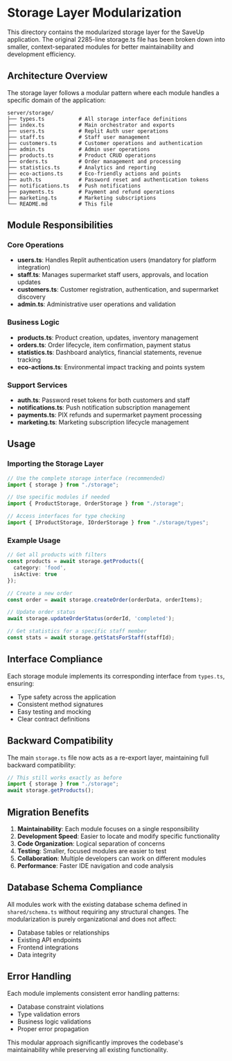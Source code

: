 # Storage Layer Modularization

This directory contains the modularized storage layer for the SaveUp application. The original 2285-line storage.ts file has been broken down into smaller, context-separated modules for better maintainability and development efficiency.

## Architecture Overview

The storage layer follows a modular pattern where each module handles a specific domain of the application:

```
server/storage/
├── types.ts           # All storage interface definitions
├── index.ts           # Main orchestrator and exports
├── users.ts           # Replit Auth user operations
├── staff.ts           # Staff user management
├── customers.ts       # Customer operations and authentication
├── admin.ts           # Admin user operations
├── products.ts        # Product CRUD operations
├── orders.ts          # Order management and processing
├── statistics.ts      # Analytics and reporting
├── eco-actions.ts     # Eco-friendly actions and points
├── auth.ts            # Password reset and authentication tokens
├── notifications.ts   # Push notifications
├── payments.ts        # Payment and refund operations
├── marketing.ts       # Marketing subscriptions
└── README.md          # This file
```

## Module Responsibilities

### Core Operations
- **users.ts**: Handles Replit authentication users (mandatory for platform integration)
- **staff.ts**: Manages supermarket staff users, approvals, and location updates
- **customers.ts**: Customer registration, authentication, and supermarket discovery
- **admin.ts**: Administrative user operations and validation

### Business Logic
- **products.ts**: Product creation, updates, inventory management
- **orders.ts**: Order lifecycle, item confirmation, payment status
- **statistics.ts**: Dashboard analytics, financial statements, revenue tracking
- **eco-actions.ts**: Environmental impact tracking and points system

### Support Services
- **auth.ts**: Password reset tokens for both customers and staff
- **notifications.ts**: Push notification subscription management
- **payments.ts**: PIX refunds and supermarket payment processing
- **marketing.ts**: Marketing subscription lifecycle management

## Usage

### Importing the Storage Layer

```typescript
// Use the complete storage interface (recommended)
import { storage } from "./storage";

// Use specific modules if needed
import { ProductStorage, OrderStorage } from "./storage";

// Access interfaces for type checking
import { IProductStorage, IOrderStorage } from "./storage/types";
```

### Example Usage

```typescript
// Get all products with filters
const products = await storage.getProducts({ 
  category: 'food', 
  isActive: true 
});

// Create a new order
const order = await storage.createOrder(orderData, orderItems);

// Update order status
await storage.updateOrderStatus(orderId, 'completed');

// Get statistics for a specific staff member
const stats = await storage.getStatsForStaff(staffId);
```

## Interface Compliance

Each storage module implements its corresponding interface from `types.ts`, ensuring:
- Type safety across the application
- Consistent method signatures
- Easy testing and mocking
- Clear contract definitions

## Backward Compatibility

The main `storage.ts` file now acts as a re-export layer, maintaining full backward compatibility:

```typescript
// This still works exactly as before
import { storage } from "./storage";
await storage.getProducts();
```

## Migration Benefits

1. **Maintainability**: Each module focuses on a single responsibility
2. **Development Speed**: Easier to locate and modify specific functionality
3. **Code Organization**: Logical separation of concerns
4. **Testing**: Smaller, focused modules are easier to test
5. **Collaboration**: Multiple developers can work on different modules
6. **Performance**: Faster IDE navigation and code analysis

## Database Schema Compliance

All modules work with the existing database schema defined in `shared/schema.ts` without requiring any structural changes. The modularization is purely organizational and does not affect:
- Database tables or relationships
- Existing API endpoints
- Frontend integrations
- Data integrity

## Error Handling

Each module implements consistent error handling patterns:
- Database constraint violations
- Type validation errors
- Business logic validations
- Proper error propagation

This modular approach significantly improves the codebase's maintainability while preserving all existing functionality.